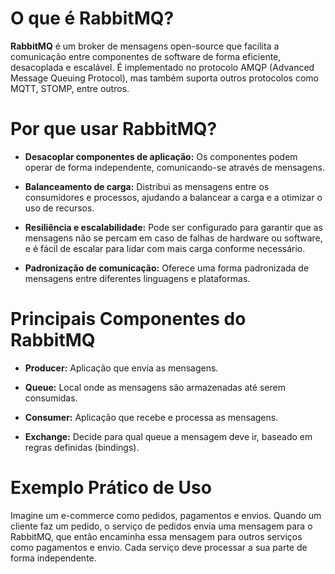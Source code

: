 # O que é RabbitMQ?

**RabbitMQ** é um broker de mensagens open-source que facilita a comunicação entre componentes de software de forma eficiente, desacoplada e escalável. É implementado no protocolo AMQP (Advanced Message Queuing Protocol), mas também suporta outros protocolos como MQTT, STOMP, entre outros.

# Por que usar RabbitMQ?

- **Desacoplar componentes de aplicação:** Os componentes podem operar de forma independente, comunicando-se através de mensagens.

- **Balanceamento de carga:** Distribui as mensagens entre os consumidores e processos, ajudando a balancear a carga e a otimizar o uso de recursos.

- **Resiliência e escalabilidade:** Pode ser configurado para garantir que as mensagens não se percam em caso de falhas de hardware ou software, e é fácil de escalar para lidar com mais carga conforme necessário.

- **Padronização de comunicação:** Oferece uma forma padronizada de mensagens entre diferentes linguagens e plataformas.

# Principais Componentes do RabbitMQ

- **Producer:** Aplicação que envia as mensagens.

- **Queue:** Local onde as mensagens são armazenadas até serem consumidas.

- **Consumer:** Aplicação que recebe e processa as mensagens.

- **Exchange:** Decide para qual queue a mensagem deve ir, baseado em regras definidas (bindings).

# Exemplo Prático de Uso

Imagine um e-commerce como pedidos, pagamentos e envios. Quando um cliente faz um pedido, o serviço de pedidos envia uma mensagem para o RabbitMQ, que então encaminha essa mensagem para outros serviços como pagamentos e envio. Cada serviço deve processar a sua parte de forma independente.